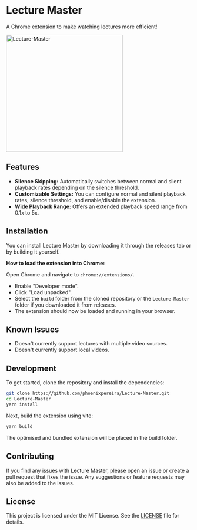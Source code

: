 # Lecture Master

A Chrome extension to make watching lectures more efficient!

<img width="317" alt="Lecture-Master" src="https://github.com/phoenixpereira/Lecture-Master/assets/47909638/6741768c-8b48-4ab9-b752-4968c06e5e86">

## Features

- **Silence Skipping:** Automatically switches between normal and silent playback rates depending on the silence threshold.
- **Customizable Settings:** You can configure normal and silent playback rates, silence threshold, and enable/disable the extension.
- **Wide Playback Range:** Offers an extended playback speed range from 0.1x to 5x.

## Installation
You can install Lecture Master by downloading it through the releases tab or by building it yourself.

**How to load the extension into Chrome:**

Open Chrome and navigate to `chrome://extensions/`.
- Enable "Developer mode".
- Click "Load unpacked".
- Select the `build` folder from the cloned repository or the `Lecture-Master` folder if you downloaded it from releases.
- The extension should now be loaded and running in your browser.

## Known Issues
- Doesn't currently support lectures with multiple video sources.
- Doesn't currently support local videos.

## Development
To get started, clone the repository and install the dependencies:

```bash
git clone https://github.com/phoenixpereira/Lecture-Master.git
cd Lecture-Master
yarn install
```

Next, build the extension using vite:

```bash
yarn build
```

The optimised and bundled extension will be placed in the build folder.

## Contributing
If you find any issues with Lecture Master, please open an issue or create a pull request that fixes the issue. Any suggestions or feature requests may also be added to the issues.

## License
This project is licensed under the MIT License. See the [LICENSE](LICENSE) file for details.
